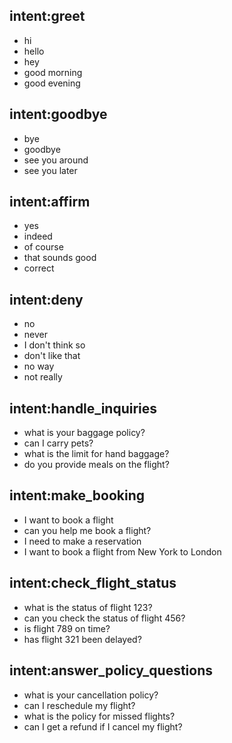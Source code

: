 ## intent:greet
- hi
- hello
- hey
- good morning
- good evening

## intent:goodbye
- bye
- goodbye
- see you around
- see you later

## intent:affirm
- yes
- indeed
- of course
- that sounds good
- correct

## intent:deny
- no
- never
- I don't think so
- don't like that
- no way
- not really

## intent:handle_inquiries
- what is your baggage policy?
- can I carry pets?
- what is the limit for hand baggage?
- do you provide meals on the flight?

## intent:make_booking
- I want to book a flight
- can you help me book a flight?
- I need to make a reservation
- I want to book a flight from New York to London

## intent:check_flight_status
- what is the status of flight 123?
- can you check the status of flight 456?
- is flight 789 on time?
- has flight 321 been delayed?

## intent:answer_policy_questions
- what is your cancellation policy?
- can I reschedule my flight?
- what is the policy for missed flights?
- can I get a refund if I cancel my flight?
